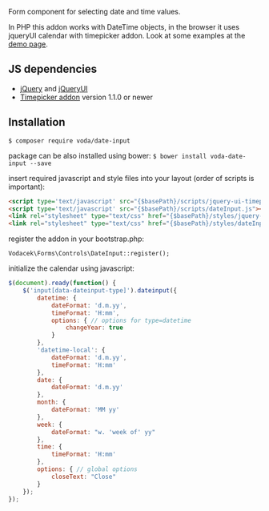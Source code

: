 Form component for selecting date and time values.

In PHP this addon works with DateTime objects, in the browser it uses jqueryUI calendar with timepicker addon. Look at some examples at the [demo page](http://date-input.vodacek.eu/).


JS dependencies
----------
 * [jQuery](http://jquery.com/) and [jQueryUI](http://jqueryui.com/)
 * [Timepicker addon](http://trentrichardson.com/examples/timepicker/) version 1.1.0 or newer

Installation
---------

`$ composer require voda/date-input`

package can be also installed using bower: `$ bower install voda-date-input --save`

insert required javascript and style files into your layout (order of scripts is important):
```html
<script type='text/javascript' src="{$basePath}/scripts/jquery-ui-timepicker-addon.js"></script>
<script type='text/javascript' src="{$basePath}/scripts/dateInput.js"></script>
<link rel="stylesheet" type="text/css" href="{$basePath}/styles/jquery-ui-timepicker-addon.css">
<link rel="stylesheet" type="text/css" href="{$basePath}/styles/dateInput.css">
```
register the addon in your bootstrap.php:
```
Vodacek\Forms\Controls\DateInput::register();
```
initialize the calendar using javascript:
```js
$(document).ready(function() {
    $('input[data-dateinput-type]').dateinput({
        datetime: {
            dateFormat: 'd.m.yy',
            timeFormat: 'H:mm',
            options: { // options for type=datetime
                changeYear: true
            }
        },
        'datetime-local': {
            dateFormat: 'd.m.yy',
            timeFormat: 'H:mm'
        },
        date: {
            dateFormat: 'd.m.yy'
        },
        month: {
            dateFormat: 'MM yy'
        },
        week: {
            dateFormat: "w. 'week of' yy"
        },
        time: {
            timeFormat: 'H:mm'
        },
        options: { // global options
            closeText: "Close"
        }
    });
});
```
